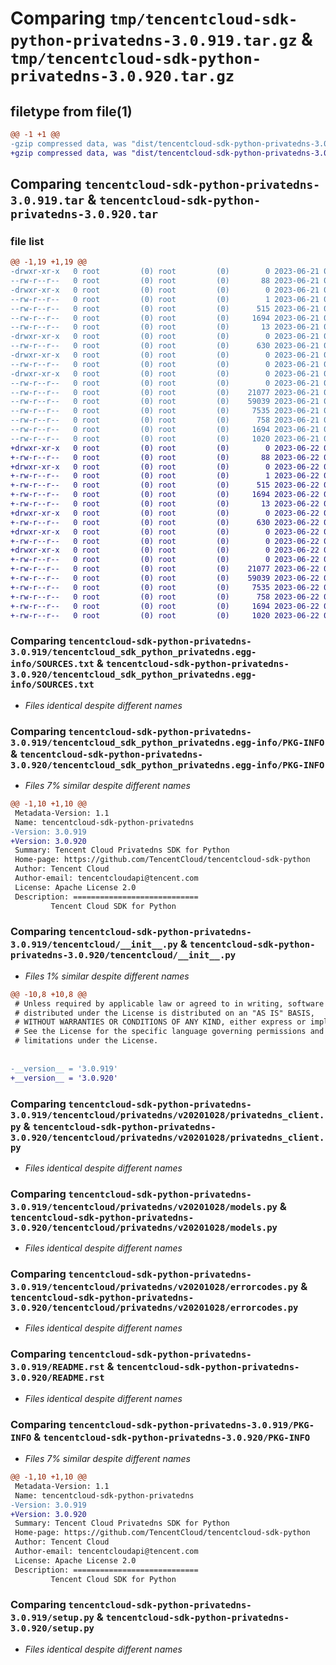 # Comparing `tmp/tencentcloud-sdk-python-privatedns-3.0.919.tar.gz` & `tmp/tencentcloud-sdk-python-privatedns-3.0.920.tar.gz`

## filetype from file(1)

```diff
@@ -1 +1 @@
-gzip compressed data, was "dist/tencentcloud-sdk-python-privatedns-3.0.919.tar", last modified: Wed Jun 21 00:33:51 2023, max compression
+gzip compressed data, was "dist/tencentcloud-sdk-python-privatedns-3.0.920.tar", last modified: Thu Jun 22 00:32:13 2023, max compression
```

## Comparing `tencentcloud-sdk-python-privatedns-3.0.919.tar` & `tencentcloud-sdk-python-privatedns-3.0.920.tar`

### file list

```diff
@@ -1,19 +1,19 @@
-drwxr-xr-x   0 root         (0) root         (0)        0 2023-06-21 00:33:51.000000 tencentcloud-sdk-python-privatedns-3.0.919/
--rw-r--r--   0 root         (0) root         (0)       88 2023-06-21 00:33:51.000000 tencentcloud-sdk-python-privatedns-3.0.919/setup.cfg
-drwxr-xr-x   0 root         (0) root         (0)        0 2023-06-21 00:33:51.000000 tencentcloud-sdk-python-privatedns-3.0.919/tencentcloud_sdk_python_privatedns.egg-info/
--rw-r--r--   0 root         (0) root         (0)        1 2023-06-21 00:33:51.000000 tencentcloud-sdk-python-privatedns-3.0.919/tencentcloud_sdk_python_privatedns.egg-info/dependency_links.txt
--rw-r--r--   0 root         (0) root         (0)      515 2023-06-21 00:33:51.000000 tencentcloud-sdk-python-privatedns-3.0.919/tencentcloud_sdk_python_privatedns.egg-info/SOURCES.txt
--rw-r--r--   0 root         (0) root         (0)     1694 2023-06-21 00:33:51.000000 tencentcloud-sdk-python-privatedns-3.0.919/tencentcloud_sdk_python_privatedns.egg-info/PKG-INFO
--rw-r--r--   0 root         (0) root         (0)       13 2023-06-21 00:33:51.000000 tencentcloud-sdk-python-privatedns-3.0.919/tencentcloud_sdk_python_privatedns.egg-info/top_level.txt
-drwxr-xr-x   0 root         (0) root         (0)        0 2023-06-21 00:33:51.000000 tencentcloud-sdk-python-privatedns-3.0.919/tencentcloud/
--rw-r--r--   0 root         (0) root         (0)      630 2023-06-21 00:33:51.000000 tencentcloud-sdk-python-privatedns-3.0.919/tencentcloud/__init__.py
-drwxr-xr-x   0 root         (0) root         (0)        0 2023-06-21 00:33:51.000000 tencentcloud-sdk-python-privatedns-3.0.919/tencentcloud/privatedns/
--rw-r--r--   0 root         (0) root         (0)        0 2023-06-21 00:33:51.000000 tencentcloud-sdk-python-privatedns-3.0.919/tencentcloud/privatedns/__init__.py
-drwxr-xr-x   0 root         (0) root         (0)        0 2023-06-21 00:33:51.000000 tencentcloud-sdk-python-privatedns-3.0.919/tencentcloud/privatedns/v20201028/
--rw-r--r--   0 root         (0) root         (0)        0 2023-06-21 00:33:51.000000 tencentcloud-sdk-python-privatedns-3.0.919/tencentcloud/privatedns/v20201028/__init__.py
--rw-r--r--   0 root         (0) root         (0)    21077 2023-06-21 00:33:51.000000 tencentcloud-sdk-python-privatedns-3.0.919/tencentcloud/privatedns/v20201028/privatedns_client.py
--rw-r--r--   0 root         (0) root         (0)    59039 2023-06-21 00:33:51.000000 tencentcloud-sdk-python-privatedns-3.0.919/tencentcloud/privatedns/v20201028/models.py
--rw-r--r--   0 root         (0) root         (0)     7535 2023-06-21 00:33:51.000000 tencentcloud-sdk-python-privatedns-3.0.919/tencentcloud/privatedns/v20201028/errorcodes.py
--rw-r--r--   0 root         (0) root         (0)      758 2023-06-21 00:33:51.000000 tencentcloud-sdk-python-privatedns-3.0.919/README.rst
--rw-r--r--   0 root         (0) root         (0)     1694 2023-06-21 00:33:51.000000 tencentcloud-sdk-python-privatedns-3.0.919/PKG-INFO
--rw-r--r--   0 root         (0) root         (0)     1020 2023-06-21 00:33:51.000000 tencentcloud-sdk-python-privatedns-3.0.919/setup.py
+drwxr-xr-x   0 root         (0) root         (0)        0 2023-06-22 00:32:13.000000 tencentcloud-sdk-python-privatedns-3.0.920/
+-rw-r--r--   0 root         (0) root         (0)       88 2023-06-22 00:32:13.000000 tencentcloud-sdk-python-privatedns-3.0.920/setup.cfg
+drwxr-xr-x   0 root         (0) root         (0)        0 2023-06-22 00:32:13.000000 tencentcloud-sdk-python-privatedns-3.0.920/tencentcloud_sdk_python_privatedns.egg-info/
+-rw-r--r--   0 root         (0) root         (0)        1 2023-06-22 00:32:13.000000 tencentcloud-sdk-python-privatedns-3.0.920/tencentcloud_sdk_python_privatedns.egg-info/dependency_links.txt
+-rw-r--r--   0 root         (0) root         (0)      515 2023-06-22 00:32:13.000000 tencentcloud-sdk-python-privatedns-3.0.920/tencentcloud_sdk_python_privatedns.egg-info/SOURCES.txt
+-rw-r--r--   0 root         (0) root         (0)     1694 2023-06-22 00:32:13.000000 tencentcloud-sdk-python-privatedns-3.0.920/tencentcloud_sdk_python_privatedns.egg-info/PKG-INFO
+-rw-r--r--   0 root         (0) root         (0)       13 2023-06-22 00:32:13.000000 tencentcloud-sdk-python-privatedns-3.0.920/tencentcloud_sdk_python_privatedns.egg-info/top_level.txt
+drwxr-xr-x   0 root         (0) root         (0)        0 2023-06-22 00:32:13.000000 tencentcloud-sdk-python-privatedns-3.0.920/tencentcloud/
+-rw-r--r--   0 root         (0) root         (0)      630 2023-06-22 00:32:13.000000 tencentcloud-sdk-python-privatedns-3.0.920/tencentcloud/__init__.py
+drwxr-xr-x   0 root         (0) root         (0)        0 2023-06-22 00:32:13.000000 tencentcloud-sdk-python-privatedns-3.0.920/tencentcloud/privatedns/
+-rw-r--r--   0 root         (0) root         (0)        0 2023-06-22 00:32:13.000000 tencentcloud-sdk-python-privatedns-3.0.920/tencentcloud/privatedns/__init__.py
+drwxr-xr-x   0 root         (0) root         (0)        0 2023-06-22 00:32:13.000000 tencentcloud-sdk-python-privatedns-3.0.920/tencentcloud/privatedns/v20201028/
+-rw-r--r--   0 root         (0) root         (0)        0 2023-06-22 00:32:13.000000 tencentcloud-sdk-python-privatedns-3.0.920/tencentcloud/privatedns/v20201028/__init__.py
+-rw-r--r--   0 root         (0) root         (0)    21077 2023-06-22 00:32:13.000000 tencentcloud-sdk-python-privatedns-3.0.920/tencentcloud/privatedns/v20201028/privatedns_client.py
+-rw-r--r--   0 root         (0) root         (0)    59039 2023-06-22 00:32:13.000000 tencentcloud-sdk-python-privatedns-3.0.920/tencentcloud/privatedns/v20201028/models.py
+-rw-r--r--   0 root         (0) root         (0)     7535 2023-06-22 00:32:13.000000 tencentcloud-sdk-python-privatedns-3.0.920/tencentcloud/privatedns/v20201028/errorcodes.py
+-rw-r--r--   0 root         (0) root         (0)      758 2023-06-22 00:32:13.000000 tencentcloud-sdk-python-privatedns-3.0.920/README.rst
+-rw-r--r--   0 root         (0) root         (0)     1694 2023-06-22 00:32:13.000000 tencentcloud-sdk-python-privatedns-3.0.920/PKG-INFO
+-rw-r--r--   0 root         (0) root         (0)     1020 2023-06-22 00:32:13.000000 tencentcloud-sdk-python-privatedns-3.0.920/setup.py
```

### Comparing `tencentcloud-sdk-python-privatedns-3.0.919/tencentcloud_sdk_python_privatedns.egg-info/SOURCES.txt` & `tencentcloud-sdk-python-privatedns-3.0.920/tencentcloud_sdk_python_privatedns.egg-info/SOURCES.txt`

 * *Files identical despite different names*

### Comparing `tencentcloud-sdk-python-privatedns-3.0.919/tencentcloud_sdk_python_privatedns.egg-info/PKG-INFO` & `tencentcloud-sdk-python-privatedns-3.0.920/tencentcloud_sdk_python_privatedns.egg-info/PKG-INFO`

 * *Files 7% similar despite different names*

```diff
@@ -1,10 +1,10 @@
 Metadata-Version: 1.1
 Name: tencentcloud-sdk-python-privatedns
-Version: 3.0.919
+Version: 3.0.920
 Summary: Tencent Cloud Privatedns SDK for Python
 Home-page: https://github.com/TencentCloud/tencentcloud-sdk-python
 Author: Tencent Cloud
 Author-email: tencentcloudapi@tencent.com
 License: Apache License 2.0
 Description: ============================
         Tencent Cloud SDK for Python
```

### Comparing `tencentcloud-sdk-python-privatedns-3.0.919/tencentcloud/__init__.py` & `tencentcloud-sdk-python-privatedns-3.0.920/tencentcloud/__init__.py`

 * *Files 1% similar despite different names*

```diff
@@ -10,8 +10,8 @@
 # Unless required by applicable law or agreed to in writing, software
 # distributed under the License is distributed on an "AS IS" BASIS,
 # WITHOUT WARRANTIES OR CONDITIONS OF ANY KIND, either express or implied.
 # See the License for the specific language governing permissions and
 # limitations under the License.
 
 
-__version__ = '3.0.919'
+__version__ = '3.0.920'
```

### Comparing `tencentcloud-sdk-python-privatedns-3.0.919/tencentcloud/privatedns/v20201028/privatedns_client.py` & `tencentcloud-sdk-python-privatedns-3.0.920/tencentcloud/privatedns/v20201028/privatedns_client.py`

 * *Files identical despite different names*

### Comparing `tencentcloud-sdk-python-privatedns-3.0.919/tencentcloud/privatedns/v20201028/models.py` & `tencentcloud-sdk-python-privatedns-3.0.920/tencentcloud/privatedns/v20201028/models.py`

 * *Files identical despite different names*

### Comparing `tencentcloud-sdk-python-privatedns-3.0.919/tencentcloud/privatedns/v20201028/errorcodes.py` & `tencentcloud-sdk-python-privatedns-3.0.920/tencentcloud/privatedns/v20201028/errorcodes.py`

 * *Files identical despite different names*

### Comparing `tencentcloud-sdk-python-privatedns-3.0.919/README.rst` & `tencentcloud-sdk-python-privatedns-3.0.920/README.rst`

 * *Files identical despite different names*

### Comparing `tencentcloud-sdk-python-privatedns-3.0.919/PKG-INFO` & `tencentcloud-sdk-python-privatedns-3.0.920/PKG-INFO`

 * *Files 7% similar despite different names*

```diff
@@ -1,10 +1,10 @@
 Metadata-Version: 1.1
 Name: tencentcloud-sdk-python-privatedns
-Version: 3.0.919
+Version: 3.0.920
 Summary: Tencent Cloud Privatedns SDK for Python
 Home-page: https://github.com/TencentCloud/tencentcloud-sdk-python
 Author: Tencent Cloud
 Author-email: tencentcloudapi@tencent.com
 License: Apache License 2.0
 Description: ============================
         Tencent Cloud SDK for Python
```

### Comparing `tencentcloud-sdk-python-privatedns-3.0.919/setup.py` & `tencentcloud-sdk-python-privatedns-3.0.920/setup.py`

 * *Files identical despite different names*

